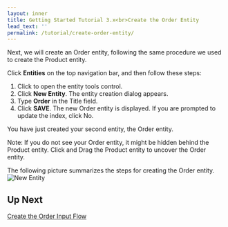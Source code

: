 ```yaml
---
layout: inner
title: Getting Started Tutorial 3.x<br>Create the Order Entity
lead_text: ''
permalink: /tutorial/create-order-entity/
---
```


Next, we will create an Order entity, following the same procedure we used to create the Product entity. 

Click **Entities** on the top navigation bar, and then follow these steps:

1. Click <span class="circle-button"><i class="fa fa-wrench"></i></span> to open the entity tools control.
1. Click **New Entity**. The entity creation dialog appears.
1. Type **Order** in the Title field.
1. Click **SAVE**. The new Order entity is displayed. If you are prompted to update the index, click No.

You have just created your second entity, the Order entity.

Note: If you do not see your Order entity, it might be hidden behind the Product entity. Click and Drag the Product entity to uncover the Order entity.

The following picture summarizes the steps for creating the Order entity.
![New Entity]({{site.baseurl}}/images/3x/create-order-entity/create-order-entity.png)

## Up Next

[Create the Order Input Flow](../create-order-input-flow/)
